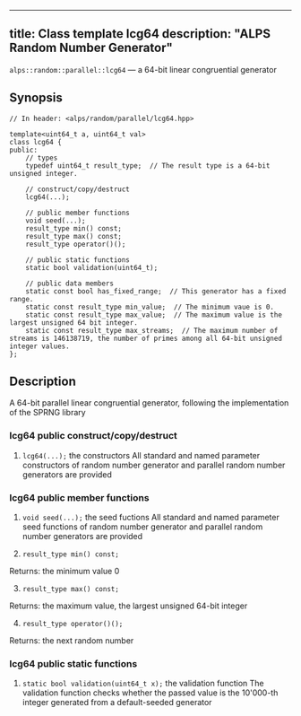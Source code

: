 
---
title: Class template lcg64
description: "ALPS Random Number Generator"
---

`alps::random::parallel::lcg64` — a 64-bit linear congruential generator

## Synopsis

    // In header: <alps/random/parallel/lcg64.hpp>

    template<uint64_t a, uint64_t val> 
    class lcg64 {
    public:
        // types
        typedef uint64_t result_type;  // The result type is a 64-bit unsigned integer. 

        // construct/copy/destruct
        lcg64(...);

        // public member functions
        void seed(...);
        result_type min() const;
        result_type max() const;
        result_type operator()();

        // public static functions
        static bool validation(uint64_t);

        // public data members
        static const bool has_fixed_range;  // This generator has a fixed range. 
        static const result_type min_value;  // The minimum vaue is 0. 
        static const result_type max_value;  // The maximum value is the largest unsigned 64 bit integer. 
        static const result_type max_streams;  // The maximum number of streams is 146138719, the number of primes among all 64-bit unsigned integer values. 
    };

## Description

A 64-bit parallel linear congruential generator, following the implementation of the SPRNG library

### lcg64 public construct/copy/destruct

1. `lcg64(...);`
  the constructors
  All standard and named parameter constructors of random number generator and parallel random number generators are provided

### lcg64 public member functions

1. `void seed(...);`
  the seed fuctions
  All standard and named parameter seed functions of random number generator and parallel random number generators are provided

2. `result_type min() const;`

  Returns: the minimum value 0

3. `result_type max() const;`

  Returns: the maximum value, the largest unsigned 64-bit integer

4. `result_type operator()();`

Returns: the next random number

### lcg64 public static functions

1. `static bool validation(uint64_t x);`
  the validation function
  The validation function checks whether the passed value is the 10'000-th integer generated from a default-seeded generator
